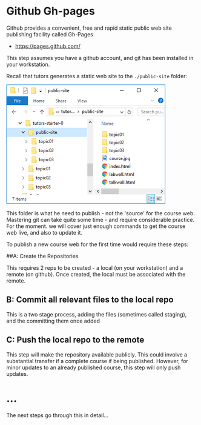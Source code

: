 # Github Gh-pages

Github provides a convenient, free and rapid static public web site publishing facility called Gh-Pages

- <https://pages.github.com/>

This step assumes you have a github account, and git has been installed in your workstation.

Recall that tutors generates a static web site to the `./public-site` folder:

![public-site](img/01.png)

This folder is what he need to publish - not the 'source' for the course web. Mastering git can take quite some time - and require considerable practice. For the moment. we will cover just enough commands to get the course web live, and also to update it. 

To publish a new course web for the first time would require these steps: 

##A: Create the Repositories

This requires 2 reps to be created - a local (on your workstation) and a remote (on github). Once created, the local must be associated with the remote.

## B: Commit all relevant files to the local repo

This is a two stage process, adding the files (sometimes called staging), and the committing them once added

## C: Push the local repo to the remote

This step will make the repository available publicly. This could involve a substantial transfer if a complete course if being published. However, for minor updates to an already published course, this step will only push updates.

# ...

The next steps go through this in detail...